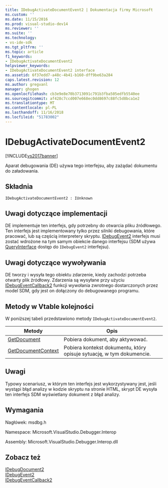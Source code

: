 ```yaml
---
title: IDebugActivateDocumentEvent2 | Dokumentacja firmy Microsoft
ms.custom: ''
ms.date: 11/15/2016
ms.prod: visual-studio-dev14
ms.reviewer: ''
ms.suite: ''
ms.technology:
- vs-ide-sdk
ms.tgt_pltfrm: ''
ms.topic: article
f1_keywords:
- IDebugActivateDocumentEvent2
helpviewer_keywords:
- IDebugActivateDocumentEvent2 interface
ms.assetid: 6f37edd7-a48c-4b41-b160-dff9be63a284
caps.latest.revision: 12
ms.author: gregvanl
manager: ghogen
ms.openlocfilehash: cb3e9e8e70b3713091c791b3fba505edfb5540ee
ms.sourcegitcommit: af428c7ccd007e668ec0dd8697c88fc5d8bca1e2
ms.translationtype: MT
ms.contentlocale: pl-PL
ms.lasthandoff: 11/16/2018
ms.locfileid: "51783002"
---
```

# <a name="idebugactivatedocumentevent2"></a>IDebugActivateDocumentEvent2
[!INCLUDE[vs2017banner](../../../includes/vs2017banner.md)]

Aparat debugowania (DE) używa tego interfejsu, aby zażądać dokumentu do załadowania.  
  
## <a name="syntax"></a>Składnia  
  
```  
IDebugActivateDocumentEvent2 : IUnknown  
```  
  
## <a name="notes-for-implementers"></a>Uwagi dotyczące implementacji  
 DE implementuje ten interfejs, gdy potrzebny do otwarcia pliku źródłowego. Ten interfejs jest implementowany tylko przez silniki debugowania, które pracować, lub są częścią interpretery skryptu. [IDebugEvent2](../../../extensibility/debugger/reference/idebugevent2.md) interfejs musi zostać wdrożone na tym samym obiekcie danego interfejsu (SDM używa [QueryInterface](http://msdn.microsoft.com/library/62fce95e-aafa-4187-b50b-e6611b74c3b3) dostęp do `IDebugEvent2` interfejsu).  
  
## <a name="notes-for-callers"></a>Uwagi dotyczące wywoływania  
 DE tworzy i wysyła tego obiektu zdarzenie, kiedy zachodzi potrzeba otwarty plik źródłowy. Zdarzenia są wysyłane przy użyciu [IDebugEventCallback2](../../../extensibility/debugger/reference/idebugeventcallback2.md) funkcji wywołania zwrotnego dostarczonych przez model SDM, gdy jest on dołączony do debugowanego programu.  
  
## <a name="methods-in-vtable-order"></a>Metody w Vtable kolejności  
 W poniższej tabeli przedstawiono metody `IDebugActivateDocumentEvent2`.  
  
|Metody|Opis|  
|-------------|-----------------|  
|[GetDocument](../../../extensibility/debugger/reference/idebugactivatedocumentevent2-getdocument.md)|Pobiera dokument, aby aktywować.|  
|[GetDocumentContext](../../../extensibility/debugger/reference/idebugactivatedocumentevent2-getdocumentcontext.md)|Pobiera kontekst dokumentu, który opisuje sytuację, w tym dokumencie.|  
  
## <a name="remarks"></a>Uwagi  
 Typowy scenariusz, w którym ten interfejs jest wykorzystywany jest, jeśli wystąpi błąd analizy w kodzie skryptu na stronie HTML, skrypt DE wysyła ten interfejs SDM wyświetlany dokument z błąd analizy.  
  
## <a name="requirements"></a>Wymagania  
 Nagłówek: msdbg.h  
  
 Namespace: Microsoft.VisualStudio.Debugger.Interop  
  
 Assembly: Microsoft.VisualStudio.Debugger.Interop.dll  
  
## <a name="see-also"></a>Zobacz też  
 [IDebugDocument2](../../../extensibility/debugger/reference/idebugdocument2.md)   
 [IDebugEvent2](../../../extensibility/debugger/reference/idebugevent2.md)   
 [IDebugEventCallback2](../../../extensibility/debugger/reference/idebugeventcallback2.md)

